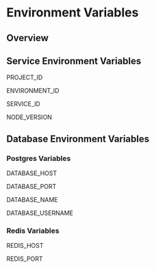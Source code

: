 # Environment Variables

## Overview

## Service Environment Variables

PROJECT\_ID

ENVIRONMENT\_ID

SERVICE\_ID

NODE\_VERSION



## Database Environment Variables

### Postgres Variables

DATABASE\_HOST

DATABASE\_PORT

DATABASE\_NAME

DATABASE\_USERNAME



### Redis Variables

REDIS\_HOST

REDIS\_PORT 



